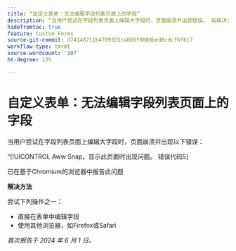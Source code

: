 ```yaml
---
title: “自定义表单：无法编辑字段列表页面上的字段”
description: “当用户尝试在字段列表页面上编辑大字段时，页面崩溃并出现错误。 有解决方法可用。”
hidefromtoc: true
feature: Custom Forms
source-git-commit: d74148711b4709355ca869f9808bed0cdcf6f6c7
workflow-type: tm+mt
source-wordcount: '107'
ht-degree: 13%

---
```



# 自定义表单：无法编辑字段列表页面上的字段

当用户尝试在字段列表页面上编辑大字段时，页面崩溃并出现以下错误：

“[!UICONTROL Aww Snap，显示此页面时出现问题。 错误代码5]

已在基于Chromium的浏览器中报告此问题

**解决方法**

尝试下列操作之一：

* 直接在表单中编辑字段
* 使用其他浏览器，如Firefox或Safari

_首次报告于 2024 年 6 月 1 日。_
